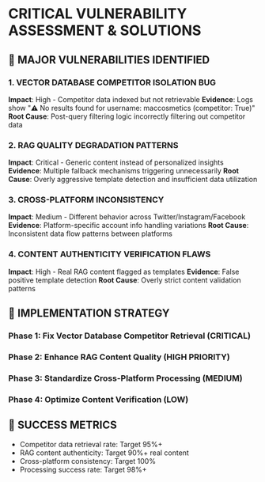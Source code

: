 # CRITICAL VULNERABILITY ASSESSMENT & SOLUTIONS

## 🚨 MAJOR VULNERABILITIES IDENTIFIED

### 1. **VECTOR DATABASE COMPETITOR ISOLATION BUG**
**Impact**: High - Competitor data indexed but not retrievable
**Evidence**: Logs show "⚠️ No results found for username: maccosmetics (competitor: True)"
**Root Cause**: Post-query filtering logic incorrectly filtering out competitor data

### 2. **RAG QUALITY DEGRADATION PATTERNS**
**Impact**: Critical - Generic content instead of personalized insights
**Evidence**: Multiple fallback mechanisms triggering unnecessarily
**Root Cause**: Overly aggressive template detection and insufficient data utilization

### 3. **CROSS-PLATFORM INCONSISTENCY**
**Impact**: Medium - Different behavior across Twitter/Instagram/Facebook
**Evidence**: Platform-specific account info handling variations
**Root Cause**: Inconsistent data flow patterns between platforms

### 4. **CONTENT AUTHENTICITY VERIFICATION FLAWS**
**Impact**: High - Real RAG content flagged as templates
**Evidence**: False positive template detection
**Root Cause**: Overly strict content validation patterns

## 🔧 IMPLEMENTATION STRATEGY

### Phase 1: Fix Vector Database Competitor Retrieval (CRITICAL)
### Phase 2: Enhance RAG Content Quality (HIGH PRIORITY)
### Phase 3: Standardize Cross-Platform Processing (MEDIUM)
### Phase 4: Optimize Content Verification (LOW)

## 🎯 SUCCESS METRICS
- Competitor data retrieval rate: Target 95%+
- RAG content authenticity: Target 90%+ real content
- Cross-platform consistency: Target 100%
- Processing success rate: Target 98%+
